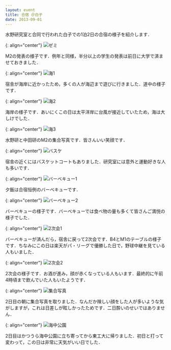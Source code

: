 ```yaml
---
layout: event
title: 合宿 ＠白子
date: 2013-09-01
---
```


水野研究室と合同で行われた白子での1泊2日の合宿の様子を紹介します．

{: align="center"}
![ゼミ](/images/events/015/01.jpg)

M2の発表の様子です．例年と同様，半分以上の学生の発表は前日に大学で済ませておきました．

{: align="center"}
![海1](/images/events/015/02.jpg)

宿舎が海岸に近かったため，多くの人が海辺まで遊びに行きました．道中の様子です．

{: align="center"}
![海2](/images/events/015/03.jpg)

海岸の様子です．あいにくこの日は太平洋岸に台風が接近していたため，海は大しけでした．

{: align="center"}
![海3](/images/events/015/04.jpg)

水野研と中田研のM2の集合写真です．皆さんいい笑顔です．

{: align="center"}
![バスケ](/images/events/015/05.jpg)

宿舎の近くにはバスケットコートもありました．研究室には意外と運動好きな人も多いです．

{: align="center"}
![バーベキュー1](/images/events/015/06.jpg)

夕飯は合宿恒例のバーベキューです．

{: align="center"}
![バーベキュー2](/images/events/015/07.jpg)

バーベキューの様子です．バーベキューでは食べ物の量も多くて皆さんご満悦の様子でした．

{: align="center"}
![2次会1](/images/events/015/08.jpg)

バーベキューが済んだら，宿舎に戻って2次会です．B4とM1のテーブルの様子です．ちなみにこの日は楽天がパ・リーグで優勝した日で，野球中継を見ている人もいました．

{: align="center"}
![2次会2](/images/events/015/09.jpg)

2次会の様子です．お酒が進み，顔が赤くなっている人もいます．最終的に午前4時頃まで飲んでいた人もいたようです．

{: align="center"}
![集合写真](/images/events/015/10.jpg)

2日目の朝に集合写真を取りました．なんだか険しい顔をした人が多いような気がしますが，これは日差しが眩しかったためです．二日酔いのせいではありません．

{: align="center"}
![海中公園](/images/events/015/11.jpg)

2日目はかつうら海中公園に立ち寄ってから東工大に帰りました．初日と打って変わって，この日は非常に天気がいい日でした．

